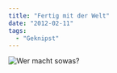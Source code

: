 ```yaml
---
title: "Fertig mit der Welt"
date: "2012-02-11"
tags:
  - "Geknipst"
---
```


![Wer macht sowas?](/images/codecandies/20120211-185754.jpg)

